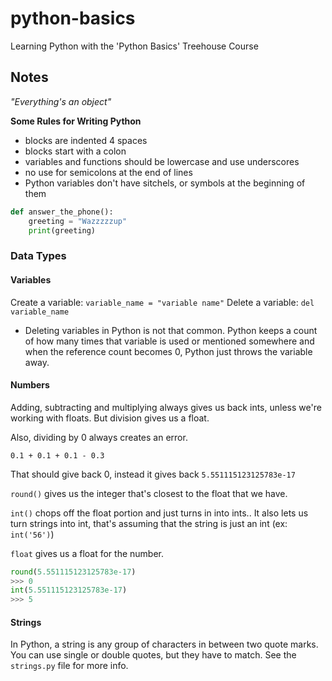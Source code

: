 # python-basics
Learning Python with the 'Python Basics' Treehouse Course


## Notes
_"Everything's an object"_

**Some Rules for Writing Python**
- blocks are indented 4 spaces
- blocks start with a colon
- variables and functions should be lowercase and use underscores
- no use for semicolons at the end of lines
- Python variables don't have sitchels, or symbols at the beginning of them

```Python
def answer_the_phone():
    greeting = "Wazzzzzup"
    print(greeting)
```

### Data Types
#### Variables
Create a variable: `variable_name = "variable name"`
Delete a variable: `del variable_name`

* Deleting variables in Python is not that common. Python keeps a count of how many times that variable is used or mentioned somewhere and when the reference count becomes 0, Python just throws the variable away.


#### Numbers
Adding, subtracting and multiplying always gives us back ints, unless we're working with floats. But division gives us a float.

Also, dividing by 0 always creates an error.

`0.1 + 0.1 + 0.1 - 0.3`

That should give back 0, instead it gives back `5.551115123125783e-17`

`round()` gives us the integer that's closest to the float that we have.

`int()` chops off the float portion and just turns in into ints.. It also lets us turn strings into int, that's assuming that the string is just an int (ex: `int('56')`)

`float` gives us a float for the number.

```Python
round(5.551115123125783e-17)
>>> 0
int(5.551115123125783e-17)
>>> 5
```

#### Strings
In Python, a string is any group of characters in between two quote marks. You can use single or double quotes, but they have to match. See the `strings.py` file for more info.
